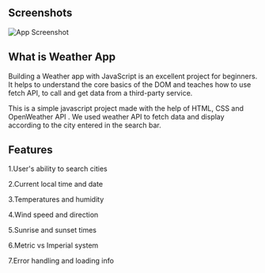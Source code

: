 
## Screenshots

![App Screenshot](https://data.codingcity.in/wp-content/uploads/2023/08/weather-app.png)


## What is Weather App

Building a Weather app with JavaScript is an excellent project for beginners. It helps to understand the core basics of the DOM and teaches how to use fetch API, to call and get data from a third-party service.

This is a simple javascript project made with the help of HTML, CSS and OpenWeather API . We used weather API to fetch data and display according to the city entered in the search bar.


## Features

1.User's ability to search cities

2.Current local time and date

3.Temperatures and humidity

4.Wind speed and direction

5.Sunrise and sunset times

6.Metric vs Imperial system

7.Error handling and loading info

